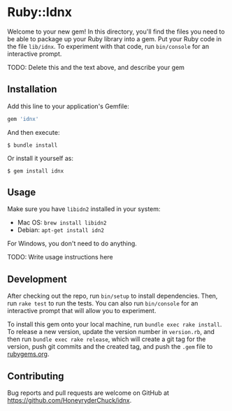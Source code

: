 # Ruby::Idnx

Welcome to your new gem! In this directory, you'll find the files you need to be able to package up your Ruby library into a gem. Put your Ruby code in the file `lib/idnx`. To experiment with that code, run `bin/console` for an interactive prompt.

TODO: Delete this and the text above, and describe your gem

## Installation

Add this line to your application's Gemfile:

```ruby
gem 'idnx'
```

And then execute:

    $ bundle install

Or install it yourself as:

    $ gem install idnx

## Usage

Make sure you have `libidn2` installed in your system:

* Mac OS: `brew install libidn2`
* Debian: `apt-get install idn2`

For Windows, you don't need to do anything.

TODO: Write usage instructions here

## Development

After checking out the repo, run `bin/setup` to install dependencies. Then, run `rake test` to run the tests. You can also run `bin/console` for an interactive prompt that will allow you to experiment.

To install this gem onto your local machine, run `bundle exec rake install`. To release a new version, update the version number in `version.rb`, and then run `bundle exec rake release`, which will create a git tag for the version, push git commits and the created tag, and push the `.gem` file to [rubygems.org](https://rubygems.org).

## Contributing

Bug reports and pull requests are welcome on GitHub at https://github.com/HoneyryderChuck/idnx.

